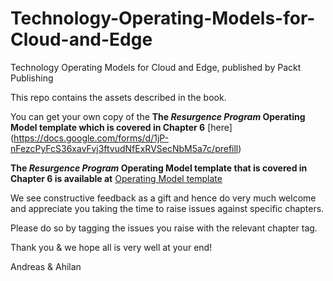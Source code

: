 # Technology-Operating-Models-for-Cloud-and-Edge
Technology Operating Models for Cloud and Edge, published by Packt Publishing

This repo contains the assets described in the book.

You can get your own copy of the **The _Resurgence Program_ Operating Model template which is covered in Chapter 6** [here]
(https://docs.google.com/forms/d/1jP-nFezcPyFcS36xavFvj3ftvudNfExRVSecNbM5a7c/prefill)

**The _Resurgence Program_ Operating Model template that is covered in Chapter 6 is available at** [Operating Model template](https://docs.google.com/spreadsheets/d/1tCzjgtLrHhjFQv7_GdqpRQwdgNsj3PnKjL87dRGOS4A/edit?usp=sharing)

We see constructive feedback as a gift and hence do very much welcome and appreciate you taking the time to raise issues against specific chapters.

Please do so by tagging the issues you raise with the relevant chapter tag.

Thank you & we hope all is very well at your end!

Andreas & Ahilan
